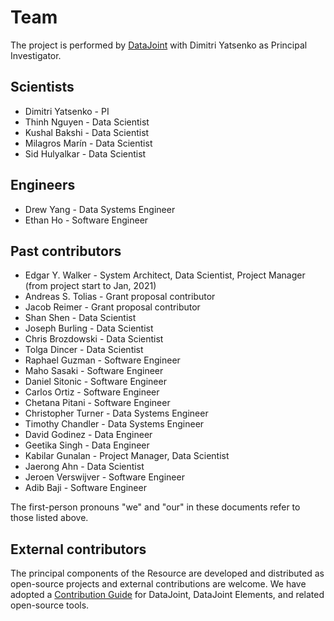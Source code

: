 # Team

The project is performed by [DataJoint](https://www.datajoint.com) with Dimitri Yatsenko
as Principal Investigator.

## Scientists

- Dimitri Yatsenko - PI
- Thinh Nguyen - Data Scientist
- Kushal Bakshi - Data Scientist
- Milagros Marín - Data Scientist
- Sid Hulyalkar - Data Scientist

## Engineers

- Drew Yang - Data Systems Engineer
- Ethan Ho - Software Engineer

## Past contributors

- Edgar Y. Walker - System Architect, Data Scientist, Project Manager 
(from project start to Jan, 2021)
- Andreas S. Tolias - Grant proposal contributor
- Jacob Reimer - Grant proposal contributor
- Shan Shen - Data Scientist
- Joseph Burling - Data Scientist
- Chris Brozdowski - Data Scientist
- Tolga Dincer - Data Scientist
- Raphael Guzman - Software Engineer
- Maho Sasaki - Software Engineer
- Daniel Sitonic - Software Engineer
- Carlos Ortiz - Software Engineer
- Chetana Pitani - Software Engineer
- Christopher Turner - Data Systems Engineer
- Timothy Chandler - Data Systems Engineer
- David Godinez - Data Engineer
- Geetika Singh - Data Engineer
- Kabilar Gunalan - Project Manager, Data Scientist
- Jaerong Ahn - Data Scientist
- Jeroen Verswijver - Software Engineer
- Adib Baji - Software Engineer

The first-person pronouns "we" and "our" in these documents refer to those listed above.

## External contributors

The principal components of the Resource are developed and distributed as open-source
projects and external contributions are welcome. We have adopted a 
[Contribution Guide](contribute.md) for DataJoint, DataJoint Elements,
and related open-source tools.
